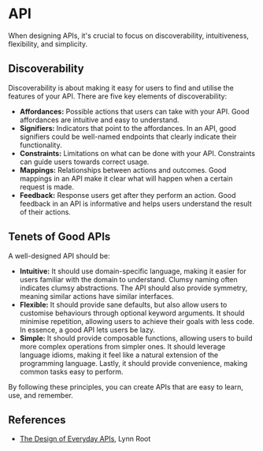 # API

When designing APIs, it's crucial to focus on discoverability, intuitiveness, flexibility, and simplicity.

## Discoverability

Discoverability is about making it easy for users to find and utilise the features of your API. There are five key elements of discoverability:

- **Affordances:** Possible actions that users can take with your API. Good affordances are intuitive and easy to understand.
- **Signifiers:** Indicators that point to the affordances. In an API, good signifiers could be well-named endpoints that clearly indicate their functionality.
- **Constraints:** Limitations on what can be done with your API. Constraints can guide users towards correct usage.
- **Mappings:** Relationships between actions and outcomes. Good mappings in an API make it clear what will happen when a certain request is made.
- **Feedback:** Response users get after they perform an action. Good feedback in an API is informative and helps users understand the result of their actions.

## Tenets of Good APIs

A well-designed API should be:

- **Intuitive:** It should use domain-specific language, making it easier for users familiar with the domain to understand. Clumsy naming often indicates clumsy abstractions. The API should also provide symmetry, meaning similar actions have similar interfaces.
- **Flexible:** It should provide sane defaults, but also allow users to customise behaviours through optional keyword arguments. It should minimise repetition, allowing users to achieve their goals with less code. In essence, a good API lets users be lazy.
- **Simple:** It should provide composable functions, allowing users to build more complex operations from simpler ones. It should leverage language idioms, making it feel like a natural extension of the programming language. Lastly, it should provide convenience, making common tasks easy to perform.

By following these principles, you can create APIs that are easy to learn, use, and remember.

## References

- [The Design of Everyday APIs](https://www.google.com/url?sa=t&rct=j&q=&esrc=s&source=web&cd=&cad=rja&uact=8&ved=2ahUKEwj2297gmPGAAxVqWkEAHYvGCigQz40FegQIHBAp&url=https%3A%2F%2Fwww.youtube.com%2Fwatch%3Fv%3D0qYDmm1O7hc&usg=AOvVaw134I82h7uW0iYSeKYdssNv&opi=89978449), Lynn Root

